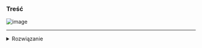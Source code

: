 ### Treść
![image](https://user-images.githubusercontent.com/11476062/62615389-7038e100-b90d-11e9-8250-7a8bd08644af.png)

------
<details><summary>Rozwiązanie</summary>
<p>
    
n/2, ponieważ

Potęgując pierwiastki zespolone z jedności przesuwasz je wokół okręgu o taki kąt, że n pozycji na okręgu redukuje się do n/2 pozycji.
